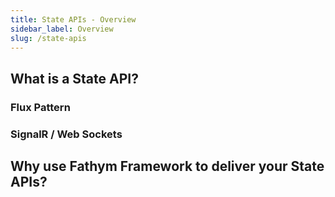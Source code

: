 ```yaml
---
title: State APIs - Overview
sidebar_label: Overview
slug: /state-apis
---
```


## What is a State API?

### Flux Pattern

### SignalR / Web Sockets

## Why use Fathym Framework to deliver your State APIs?
